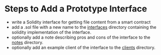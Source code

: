 
# Steps to Add a Prototype Interface

- write a Solidity interface for getting file content from a smart contract
- add a .sol file with a new name to the [interfaces](./) directory containing the solidity implementation of the interface.
- optionally add a note describing pros and cons of the interface to the [notes](../notes/) directory.
- optionally add an example client of the interface to the [clients](../clients/) directory.
